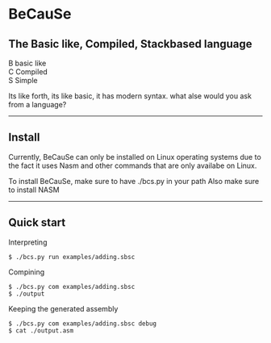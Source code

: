 # BeCauSe
## The Basic like, Compiled, Stackbased language

B basic like<br />
C Compiled<br />
S Simple

Its like forth, its like basic, it has modern syntax. what alse would you ask from a language?

---

## Install
Currently, BeCauSe can only be installed on Linux operating systems due to the fact it uses Nasm and other commands that are only availabe on Linux.

To install BeCauSe, make sure to have ./bcs.py in your path Also make sure to install NASM

---

## Quick start
Interpreting
```console
$ ./bcs.py run examples/adding.sbsc
```

Compining
```console
$ ./bcs.py com examples/adding.sbsc
$ ./output
```

Keeping the generated assembly
```console
$ ./bcs.py com examples/adding.sbsc debug
$ cat ./output.asm
```
